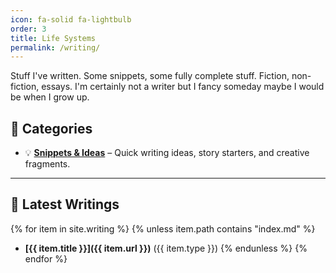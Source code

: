 ```yaml
---
icon: fa-solid fa-lightbulb
order: 3
title: Life Systems
permalink: /writing/
---
```


Stuff I've written. Some snippets, some fully complete stuff. Fiction, non-fiction, essays. I'm certainly not a writer but I fancy someday maybe I would be when I grow up.

## 📖 Categories

<!-- - ✨ **[Fiction](/writing/fiction/)** – Short stories, novels, and creative narratives.
- 📝 **[Essays](/writing/essays/)** – Thoughts on various topics, structured articles, and opinion pieces. -->
- 💡 **[Snippets & Ideas](/writing/snippets/)** – Quick writing ideas, story starters, and creative fragments.
<!-- - ✅ **[Completed Works](/writing/completed/)** – Fully developed and polished writings. -->

---

## 📜 Latest Writings

{% for item in site.writing %}
{% unless item.path contains "index.md" %}
- **[{{ item.title }}]({{ item.url }})** ({{ item.type }})
{% endunless %}
{% endfor %}


